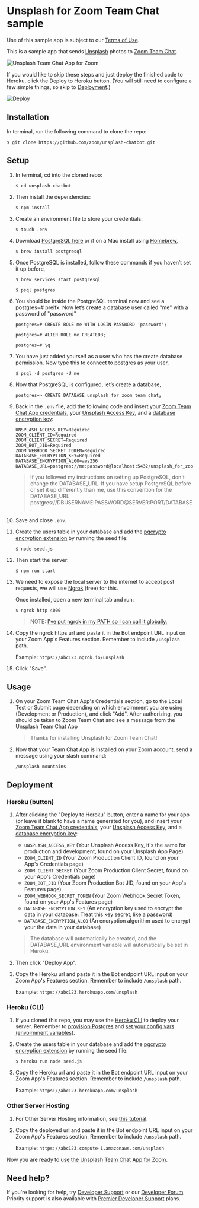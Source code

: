 # Unsplash for Zoom Team Chat sample

Use of this sample app is subject to our [Terms of Use](https://explore.zoom.us/en/legal/zoom-api-license-and-tou/).

This is a sample app that sends [Unsplash](https://unsplash.com/) photos to [Zoom Team Chat](https://www.zoom.com/en/products/team-chat/).

![Unsplash Team Chat App for Zoom](https://miro.medium.com/v2/resize:fit:4800/format:webp/1*pT1T-m63ADVPo-VdZQYIqg.png)

If you would like to skip these steps and just deploy the finished code to Heroku, click the Deploy to Heroku button. (You will still need to configure a few simple things, so skip to [Deployment](#deployment).)

[![Deploy](https://www.herokucdn.com/deploy/button.svg)](https://heroku.com/deploy?template=https://github.com/zoom/unsplash-chatbot)

## Installation

In terminal, run the following command to clone the repo:

`$ git clone https://github.com/zoom/unsplash-chatbot.git`

## Setup

1. In terminal, cd into the cloned repo:

   `$ cd unsplash-chatbot`

1. Then install the dependencies:

   `$ npm install`

1. Create an environment file to store your credentials:

   `$ touch .env`

1. Download [PostgreSQL here](https://www.postgresql.org/download/) or if on a Mac install using [Homebrew](https://brew.sh/),

   `$ brew install postgresql`

1. Once PostgreSQL is installed, follow these commands if you haven’t set it up before,

   `$ brew services start postgresql`

   `$ psql postgres`

1. You should be inside the PostgreSQL terminal now and see a postgres=# preifx. Now let’s create a database user called "me" with a password of "password"

   `postgres=# CREATE ROLE me WITH LOGIN PASSWORD 'password';`

   `postgres=# ALTER ROLE me CREATEDB;`

   `postgres=# \q`

1. You have just added yourself as a user who has the create database permission. Now type this to connect to postgres as your user,

   `$ psql -d postgres -U me`

1. Now that PostgreSQL is configured, let’s create a database,

   `postgres=> CREATE DATABASE unsplash_for_zoom_team_chat;`

1. Back in the `.env` file, add the following code and insert your [Zoom Team Chat App credentials](https://developers.zoom.us/docs/team-chat-apps/create/#step-2-maintain-basic-information), your [Unsplash Access Key](https://unsplash.com/oauth/applications), and a [database encryption key](https://www.allkeysgenerator.com/Random/Security-Encryption-Key-Generator.aspx):

   ```
   UNSPLASH_ACCESS_KEY=Required
   ZOOM_CLIENT_ID=Required
   ZOOM_CLIENT_SECRET=Required
   ZOOM_BOT_JID=Required
   ZOOM_WEBHOOK_SECRET_TOKEN=Required
   DATABASE_ENCRYPTION_KEY=Required
   DATABASE_ENCRYPTION_ALGO=aes256
   DATABASE_URL=postgres://me:password@localhost:5432/unsplash_for_zoom_team_chat
   ```

   > If you followed my instructions on setting up PostgreSQL, don't change the DATABASE_URL. If you have setup PostgreSQL before or set it up differently than me, use this convention for the DATABASE_URL postgres://DBUSERNAME:PASSWORD@SERVER:PORT/DATABASE.

1. Save and close `.env`.

1. Create the users table in your database and add the [pgcrypto encryption extension](https://www.postgresql.org/docs/current/pgcrypto.html) by running the seed file:

   `$ node seed.js`

1. Then start the server:

   `$ npm run start`

1. We need to expose the local server to the internet to accept post requests, we will use [Ngrok](https://ngrok.com/) (free) for this.

   Once installed, open a new terminal tab and run:

   `$ ngrok http 4000`

   > NOTE: [I've put ngrok in my PATH so I can call it globally.](https://stackoverflow.com/a/36759493/6592510)

1. Copy the ngrok https url and paste it in the Bot endpoint URL input on your Zoom App's Features section. Remember to include `/unsplash` path.

   Example: `https://abc123.ngrok.io/unsplash`

1. Click "Save".

## Usage

1. On your Zoom Team Chat App's Credentials section, go to the Local Test or Submit page depending on which envoirnment you are using (Development or Production), and click "Add". After authorizing, you should be taken to Zoom Team Chat and see a message from the Unsplash Team Chat App

   > Thanks for installing Unsplash for Zoom Team Chat!

1. Now that your Team Chat App is installed on your Zoom account, send a message using your slash command:

   `/unsplash mountains`

## Deployment

### Heroku (button)

1. After clicking the "Deploy to Heroku" button, enter a name for your app (or leave it blank to have a name generated for you), and insert your [Zoom Team Chat App credentials](https://developers.zoom.us/docs/team-chat-apps/create/#step-2-maintain-basic-information), your [Unsplash Access Key](https://unsplash.com/oauth/applications), and a [database encryption key](https://www.allkeysgenerator.com/Random/Security-Encryption-Key-Generator.aspx):

   - `UNSPLASH_ACCESS_KEY` (Your Unsplash Access Key, it's the same for production and development, found on your Unsplash App Page)
   - `ZOOM_CLIENT_ID` (Your Zoom Production Client ID, found on your App's Credentials page)
   - `ZOOM_CLIENT_SECRET` (Your Zoom Production Client Secret, found on your App's Credentials page)
   - `ZOOM_BOT_JID` (Your Zoom Production Bot JID, found on your App's Features page)
   - `ZOOM_WEBHOOK_SECRET_TOKEN` (Your Zoom Webhook Secret Token, found on your App's Features page)
   - `DATABASE_ENCRYPTION_KEY` (An encryption key used to encrypt the data in your database. Treat this key secret, like a password)
   - `DATABASE_ENCRYPTION_ALGO` (An encryption algorithm used to encrypt your the data in your database)

   > The database will automatically be created, and the DATABASE_URL environment variable will automatically be set in Heroku.

1. Then click "Deploy App".

1. Copy the Heroku url and paste it in the Bot endpoint URL input on your Zoom App's Features section. Remember to include `/unsplash` path.

   Example: `https://abc123.herokuapp.com/unsplash`

### Heroku (CLI)

1. If you cloned this repo, you may use the [Heroku CLI](https://devcenter.heroku.com/articles/heroku-cli) to deploy your server. Remember to [provision Postgres](https://devcenter.heroku.com/articles/provisioning-heroku-postgres) and [set your config vars (envoirnment variables)](https://devcenter.heroku.com/articles/config-vars).

1. Create the users table in your database and add the [pgcrypto encryption extension](https://www.postgresql.org/docs/current/pgcrypto.html) by running the seed file:

   `$ heroku run node seed.js`

1. Copy the Heroku url and paste it in the Bot endpoint URL input on your Zoom App's Features section. Remember to include `/unsplash` path.

   Example: `https://abc123.herokuapp.com/unsplash`

### Other Server Hosting

1. For Other Server Hosting information, see [this tutorial](https://developer.mozilla.org/en-US/docs/Learn/Server-side/Express_Nodejs/deployment#choosing_a_hosting_provider).

1.  Copy the deployed url and paste it in the Bot endpoint URL input on your Zoom App's Features section. Remember to include `/unsplash` path.

    Example: `https://abc123.compute-1.amazonaws.com/unsplash`

Now you are ready to [use the Unsplash Team Chat App for Zoom](#usage).

## Need help?

If you're looking for help, try [Developer Support](https://developers.zoom.us/support/) or our [Developer Forum](https://devforum.zoom.us). Priority support is also available with [Premier Developer Support](https://explore.zoom.us/en/support-plans/developer/) plans.

